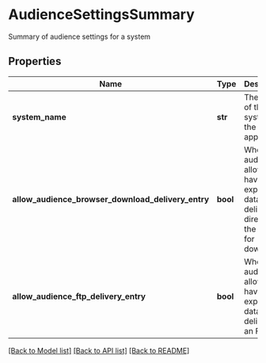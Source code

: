 # AudienceSettingsSummary

Summary of audience settings for a system
## Properties
Name | Type | Description | Notes
------------ | ------------- | ------------- | -------------
**system_name** | **str** | The name of the system that the settings apply to | 
**allow_audience_browser_download_delivery_entry** | **bool** | Whether an audience is allowed to have exported data delivered directly to the browser for download | 
**allow_audience_ftp_delivery_entry** | **bool** | Whether an audience is allowed to have exported data delivered to an FTP site | 

[[Back to Model list]](../README.md#documentation-for-models) [[Back to API list]](../README.md#documentation-for-api-endpoints) [[Back to README]](../README.md)


